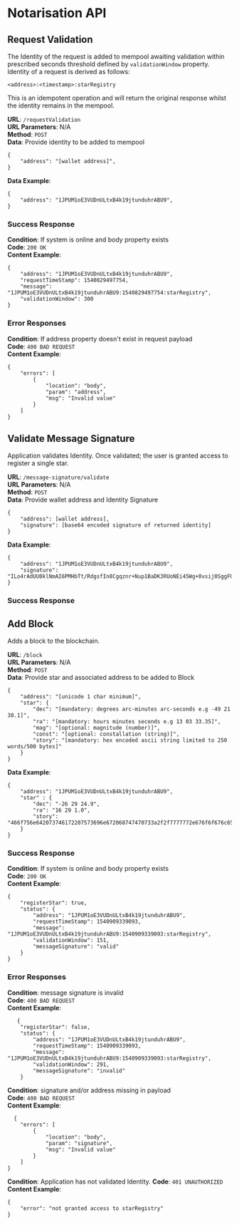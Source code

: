 # Notarisation API

## Request Validation

The Identity of the request is added to mempool awaiting validation within prescribed seconds threshold defined by `validationWindow` property.  Identity of a request is derived as follows:

`````
<address>:<timestamp>:starRegistry

`````

This is an idempotent operation and will return the original response whilst the identity remains in the mempool.
 
 
 **URL**: `/requestValidation`  
**URL Parameters**: N/A  
**Method**: `POST`  
**Data**:  Provide identity to be added to mempool 
 

```
{
	"address": "[wallet address]",
}
```  
**Data Example**:  
   
```
{
	"address": "1JPUM1oE3VUDnULtxB4k19jtunduhrABU9",
}
```
### Success Response

**Condition**: If system is online and body property exists  
**Code**: `200 OK`  
**Content Example**:  

```
{
    "address": "1JPUM1oE3VUDnULtxB4k19jtunduhrABU9",
    "requestTimeStamp": 1540829497754,
    "message": "1JPUM1oE3VUDnULtxB4k19jtunduhrABU9:1540829497754:starRegistry",
    "validationWindow": 300
}
```

### Error Responses

**Condition**: If address property doesn't exist in request payload  
**Code**: `400 BAD REQUEST`  
**Content Example**: 
    
```
{
    "errors": [
        {
            "location": "body",
            "param": "address",
            "msg": "Invalid value"
        }
    ]
}
```

## Validate Message Signature

Application validates Identity.  Once validated; the user is granted access to register a single star.

**URL**: `/message-signature/validate`  
**URL Parameters**: N/A  
**Method**: `POST`   
**Data**: Provide wallet address and Identity Signature


```
{
	"address": [wallet address],
	"signature": [base64 encoded signature of returned identity]
}

```

**Data Example**: 


```
{
	"address": "1JPUM1oE3VUDnULtxB4k19jtunduhrABU9",
	"signature": "ILo4rAdUU0klNmAI6PMHbTt/RdgsfIn8Cgqznr+Nup1BaDK3RUoNEi45Wg+0vsij0SggFO0IhN2HaqazIiR+xec="
}

```

### Success Response



## Add Block

Adds a block to the blockchain.

**URL**: `/block`  
**URL Parameters**: N/A  
**Method**: `POST`  
**Data**:  Provide star and associated address to be added to Block  

```
{
	"address": "[unicode 1 char minimum]",
	"star": {
		"dec": "[mandatory: degrees arc-minutes arc-seconds e.g -49 21 38.1]",
		"ra": "[mandatory: hours minutes seconds e.g 13 03 33.35]",
		"mag": "[optional: magnitude (number)]",
		"const": "[optional: constallation (string)]",
		"story": "[mandatory: hex encoded ascii string limited to 250 words/500 bytes]" 
	}
}
```  
**Data Example**:  
   
```
{
	"address": "1JPUM1oE3VUDnULtxB4k19jtunduhrABU9",
	"star" : {
		"dec": "-26 29 24.9",
		"ra": "16 29 1.0",
		"story": "466f756e642073746172207573696e672068747470733a2f2f7777772e676f6f676c652e636f6d2f736b792f0a"
	}
}
```
### Success Response

**Condition**: If system is online and body property exists  
**Code**: `200 OK`  
**Content Example**:  

```
{
    "registerStar": true,
    "status": {
        "address": "1JPUM1oE3VUDnULtxB4k19jtunduhrABU9",
        "requestTimeStamp": 1540909339093,
        "message": "1JPUM1oE3VUDnULtxB4k19jtunduhrABU9:1540909339093:starRegistry",
        "validationWindow": 151,
        "messageSignature": "valid"
    }
}
```

### Error Responses

**Condition**: message signature is invalid  
**Code**: `400 BAD REQUEST`  
**Content Example**: 
    
```
   {
    "registerStar": false,
    "status": {
        "address": "1JPUM1oE3VUDnULtxB4k19jtunduhrABU9",
        "requestTimeStamp": 1540909339093,
        "message": "1JPUM1oE3VUDnULtxB4k19jtunduhrABU9:1540909339093:starRegistry",
        "validationWindow": 291,
        "messageSignature": "invalid"
    }
```

**Condition**: signature and/or address missing in payload  
**Code**: `400 BAD REQUEST`  
**Content Example**: 
    
```
  {
    "errors": [
        {
            "location": "body",
            "param": "signature",
            "msg": "Invalid value"
        }
    ]
}
```

**Condition**: Application has not validated Identity. 
**Code**: `401 UNAUTHORIZED`  
**Content Example**: 

```
{
    "error": "not granted access to starRegistry"
}

```
